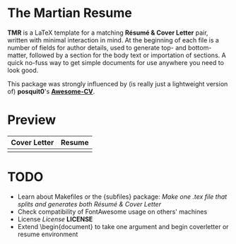 # The Martian Resume
**TMR** is a LaTeX template for a matching **Résumé & Cover Letter** pair, written with minimal interaction in mind. At the beginning of each file is a number of fields for author details, used to generate top- and bottom-matter, followed by a section for the body text or importation of sections. A quick no-fuss way to get simple documents for use anywhere you need to look good.

This package was strongly influenced by (is really just a lightweight version of) **posquit0**'s [**Awesome-CV**](https://github.com/posquit0/Awesome-CV).

# Preview
| Cover Letter | Resume|
|:---:|:---:|
|   |  |

# TODO
- Learn about Makefiles or the {subfiles} package: *Make one .tex file that splits and generates both Résumé & Cover Letter*
- Check compatibility of FontAwesome usage on others' machines
- License *License* **LICENSE**
- Extend \begin{document} to take one argument and begin coverletter or resume environment